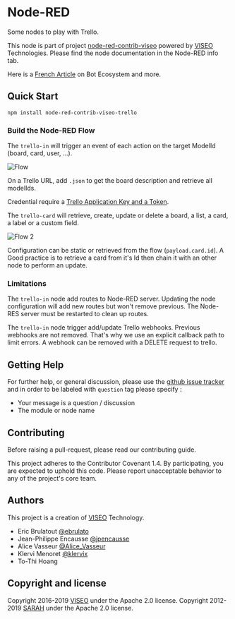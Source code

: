 # Node-RED

Some nodes to play with Trello. 

This node is part of project [node-red-contrib-viseo](https://github.com/NGRP/node-red-contrib-viseo) powered by [VISEO](http://www.viseo.com) Technologies. Please find the node documentation in the Node-RED info tab. 

Here is a [French Article](https://goo.gl/DMfJk1) on Bot Ecosystem and more.

## Quick Start

```
npm install node-red-contrib-viseo-trello
```

### Build the Node-RED Flow

The `trello-in` will trigger an event of each action on the target ModelId (board, card, user, ...).

![Flow](https://github.com/NGRP/node-red-contrib-viseo/raw/master/node-red-contrib-trello/doc/flow.jpg)

On a Trello URL, add `.json` to get the board description and retrieve all modelIds.

Credential require a [Trello Application Key and a Token](https://trello.com/app-key).

The `trello-card` will retrieve, create, update or delete a board, a list, a card, a label or a custom field. 

![Flow 2](https://github.com/NGRP/node-red-contrib-viseo/raw/master/node-red-contrib-trello/doc/flow2.jpg)

Configuration can be static or retrieved from the flow (`payload.card.id`). A Good practice is to retrieve a card from it's Id then chain it with an other node to perform an update.

### Limitations

The `trello-in` node add routes to Node-RED server. Updating the node configuration will add new routes but won't remove previous. The Node-RES server must be restarted to clean up routes.

The `trello-in` node trigger add/update Trello webhooks. Previous webhooks are not removed. That's why we use an explicit callback path to limit errors. A webhook can be removed with a DELETE request to trello.


## Getting Help

For further help, or general discussion, please use the [github issue tracker](https://github.com/NGRP/node-red-contrib-viseo/issues) and in order to be labeled with `question` tag please specify :
- Your message is a question / discussion
- The module or node name

## Contributing

Before raising a pull-request, please read our contributing guide.

This project adheres to the Contributor Covenant 1.4. By participating, 
you are expected to uphold this code. 
Please report unacceptable behavior to any of the project's core team.

## Authors

This project is a creation of [VISEO](http://www.viseo.com) Technology.

- Eric Brulatout [@ebrulato](https://twitter.com/ebrulato)
- Jean-Philippe Encausse [@jpencausse](https://twitter.com/jpencausse)
- Alice Vasseur [@Alice_Vasseur](https://twitter.com/Alice_Vasseur)
- Klervi Menoret [@klervix](https://twitter.com/klervix)
- To-Thi Hoang 

## Copyright and license

Copyright 2016-2019 [VISEO](http://www.viseo.com) under the Apache 2.0 license.
Copyright 2012-2019 [SARAH](http://sarah.encausse.net) under the Apache 2.0 license.
